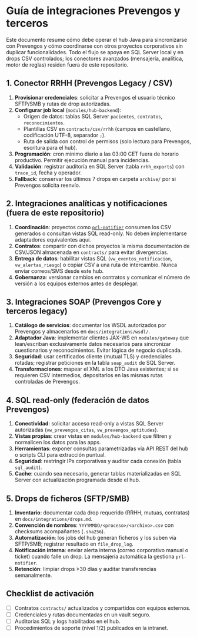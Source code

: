 # Guía de integraciones Prevengos y terceros

Este documento resume cómo debe operar el hub Java para sincronizarse con Prevengos y cómo coordinarse con otros proyectos corporativos sin duplicar funcionalidades. Todo el flujo se apoya en SQL Server local y en drops CSV controlados; los conectores avanzados (mensajería, analítica, motor de reglas) residen fuera de este repositorio.

## 1. Conector RRHH (Prevengos Legacy / CSV)

1. **Provisionar credenciales**: solicitar a Prevengos el usuario técnico SFTP/SMB y rutas de drop autorizadas.
2. **Configurar job local** (`modules/hub-backend`):
   - Origen de datos: tablas SQL Server `pacientes`, `contratos`, `reconocimientos`.
   - Plantillas CSV en `contracts/csv/rrhh` (campos en castellano, codificación UTF-8, separador `;`).
   - Ruta de salida con control de permisos (solo lectura para Prevengos, escritura para el hub).
3. **Programación**: cron mínimo diario a las 03:00 CET fuera de horario productivo. Permitir ejecución manual para incidencias.
4. **Validación**: registrar auditoría en SQL Server (tabla `rrhh_exports`) con `trace_id`, fecha y operador.
5. **Fallback**: conservar los últimos 7 drops en carpeta `archive/` por si Prevengos solicita reenvío.

## 2. Integraciones analíticas y notificaciones (fuera de este repositorio)

1. **Coordinación**: proyectos como [`prl-notifier`](https://github.com/prevengos/prl-notifier) consumen los CSV generados o consultan vistas SQL read-only. No deben implementarse adaptadores equivalentes aquí.
2. **Contratos**: compartir con dichos proyectos la misma documentación de CSV/JSON almacenada en `contracts/` para evitar divergencias.
3. **Entrega de datos**: habilitar vistas SQL (`vw_eventos_notificacion`, `vw_alertas_riesgo`) o copiar CSV a una ruta de intercambio. Nunca enviar correos/SMS desde este hub.
4. **Gobernanza**: versionar cambios en contratos y comunicar el número de versión a los equipos externos antes de desplegar.

## 3. Integraciones SOAP (Prevengos Core y terceros legacy)

1. **Catálogo de servicios**: documentar los WSDL autorizados por Prevengos y almacenarlos en `docs/integrations/wsdl/`.
2. **Adaptador Java**: implementar clientes JAX-WS en `modules/gateway` que lean/escriban exclusivamente datos necesarios para sincronizar cuestionarios y reconocimientos. Evitar lógica de negocio duplicada.
3. **Seguridad**: usar certificados cliente (mutual TLS) y credenciales rotadas; registrar peticiones en la tabla `soap_audit` de SQL Server.
4. **Transformaciones**: mapear el XML a los DTO Java existentes; si se requieren CSV intermedios, depositarlos en las mismas rutas controladas de Prevengos.

## 4. SQL read-only (federación de datos Prevengos)

1. **Conectividad**: solicitar acceso read-only a vistas SQL Server autorizadas (`vw_prevengos_citas`, `vw_prevengos_aptitudes`).
2. **Vistas propias**: crear vistas en `modules/hub-backend` que filtren y normalicen los datos para las apps.
3. **Herramientas**: exponer consultas parametrizadas vía API REST del hub o scripts CLI para extracción puntual.
4. **Seguridad**: restringir IPs corporativas y auditar cada conexión (tabla `sql_audit`).
5. **Cache**: cuando sea necesario, generar tablas materializadas en SQL Server con actualización programada desde el hub.

## 5. Drops de ficheros (SFTP/SMB)

1. **Inventario**: documentar cada drop requerido (RRHH, mutuas, contratas) en `docs/integrations/drops.md`.
2. **Convención de nombres**: `YYYYMMDD/<proceso>/<archivo>.csv` con checksums acompañantes (`.sha256`).
3. **Automatización**: los jobs del hub generan ficheros y los suben vía SFTP/SMB; registrar resultado en `file_drop_log`.
4. **Notificación interna**: enviar alerta interna (correo corporativo manual o ticket) cuando falle un drop. La mensajería automática la gestiona `prl-notifier`.
5. **Retención**: limpiar drops >30 días y auditar transferencias semanalmente.

## Checklist de activación

- [ ] Contratos `contracts/` actualizados y compartidos con equipos externos.
- [ ] Credenciales y rutas documentadas en un vault seguro.
- [ ] Auditorías SQL y logs habilitados en el hub.
- [ ] Procedimientos de soporte (nivel 1/2) publicados en la intranet.
